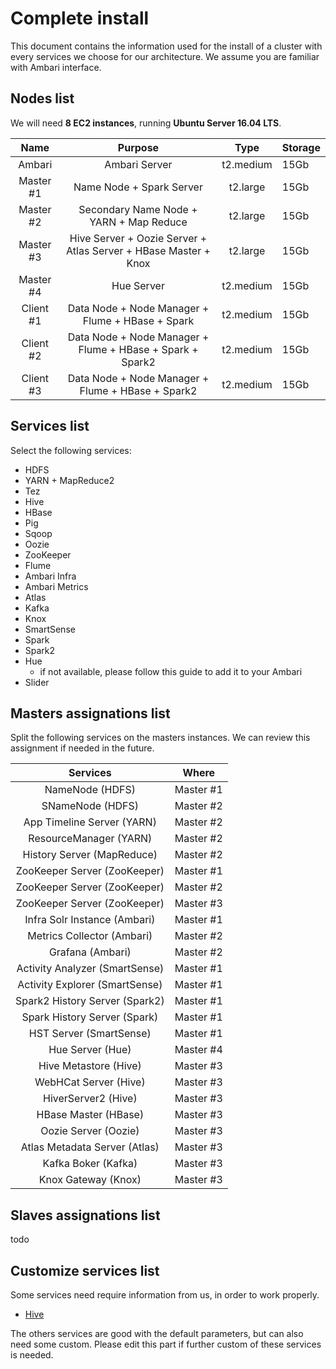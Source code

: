 # Complete install

This document contains the information used for the install of a cluster with every services we choose for our architecture. We assume you are familiar with Ambari interface.

## Nodes list

We will need **8 EC2 instances**, running **Ubuntu Server 16.04 LTS**.

|   Name    |                 Purpose                  |   Type    | Storage |
| :-------: | :--------------------------------------: | :-------: | ------- |
|  Ambari   |              Ambari Server               | t2.medium | 15Gb    |
| Master #1 |         Name Node + Spark Server         | t2.large  | 15Gb    |
| Master #2 | Secondary Name Node + YARN + Map Reduce  | t2.large  | 15Gb    |
| Master #3 | Hive Server + Oozie Server + Atlas Server + HBase Master + Knox | t2.large  | 15Gb    |
| Master #4 |                Hue Server                | t2.medium | 15Gb    |
| Client #1 | Data Node + Node Manager + Flume + HBase +  Spark | t2.medium | 15Gb    |
| Client #2 | Data Node + Node Manager + Flume + HBase + Spark + Spark2 | t2.medium | 15Gb    |
| Client #3 | Data Node + Node Manager + Flume + HBase +  Spark2 | t2.medium | 15Gb    |

## Services list

Select the following services:

- HDFS
- YARN + MapReduce2
- Tez
- Hive
- HBase
- Pig
- Sqoop
- Oozie
- ZooKeeper
- Flume
- Ambari Infra
- Ambari Metrics
- Atlas
- Kafka
- Knox
- SmartSense
- Spark
- Spark2
- Hue
  - if not available, please follow this guide to add it to your Ambari
- Slider

## Masters assignations list

Split the following services on the masters instances. We can review this assignment if needed in the future.

|            Services            |   Where   |
| :----------------------------: | :-------: |
|        NameNode (HDFS)         | Master #1 |
|        SNameNode (HDFS)        | Master #2 |
|   App Timeline Server (YARN)   | Master #2 |
|     ResourceManager (YARN)     | Master #2 |
|   History Server (MapReduce)   | Master #2 |
|  ZooKeeper Server (ZooKeeper)  | Master #1 |
|  ZooKeeper Server (ZooKeeper)  | Master #2 |
|  ZooKeeper Server (ZooKeeper)  | Master #3 |
|  Infra Solr Instance (Ambari)  | Master #1 |
|   Metrics Collector (Ambari)   | Master #2 |
|        Grafana (Ambari)        | Master #2 |
| Activity Analyzer (SmartSense) | Master #1 |
| Activity Explorer (SmartSense) | Master #1 |
| Spark2 History Server (Spark2) | Master #1 |
|  Spark History Server (Spark)  | Master #1 |
|    HST Server (SmartSense)     | Master #1 |
|        Hue Server (Hue)        | Master #4 |
|     Hive Metastore (Hive)      | Master #3 |
|     WebHCat Server (Hive)      | Master #3 |
|      HiverServer2 (Hive)       | Master #3 |
|      HBase Master (HBase)      | Master #3 |
|      Oozie Server (Oozie)      | Master #3 |
| Atlas Metadata Server (Atlas)  | Master #3 |
|      Kafka Boker (Kafka)       | Master #3 |
|      Knox Gateway (Knox)       | Master #3 |

## Slaves assignations list

todo

## Customize services list

Some services need require information from us, in order to work properly.

- [Hive](../Hive/ambari_install_customize.md)

The others services are good with the default parameters, but can also need some custom. Please edit this part if further custom of these services is needed.